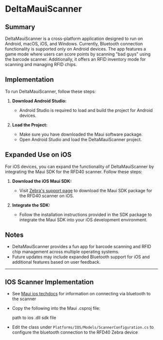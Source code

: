# DeltaMauiScanner

## Summary
DeltaMauiScanner is a cross-platform application designed to run on Android, macOS, iOS, and Windows. Currently, Bluetooth connection functionality is supported only on Android devices. The app features a game mode where users can score points by scanning "bad guys" using the barcode scanner. Additionally, it offers an RFID inventory mode for scanning and managing RFID chips.

## Implementation
To run DeltaMauiScanner, follow these steps:

1. **Download Android Studio:**
   - Android Studio is required to load and build the project for Android devices.

2. **Load the Project:**
   - Make sure you have downloaded the Maui software package.
   - Open Android Studio and load the DeltaMauiScanner project.

## Expanded Use on iOS
For iOS devices, you can expand the functionality of DeltaMauiScanner by integrating the Maui SDK for the RFD40 scanner. Follow these steps:

1. **Download the iOS Maui SDK:**
   - Visit [Zebra's support page](https://www.zebra.com/us/en/support-downloads/software/mobile-computer-software/rfid-reader-maui-ios.html) to download the Maui SDK package for the RFD40 scanner on iOS.

2. **Integrate the SDK:**
   - Follow the installation instructions provided in the SDK package to integrate the Maui SDK into your iOS development environment.

## Notes
   - DeltaMauiScanner provides a fun app for barcode scanning and RFID chip management across multiple operating systems.
   - Future updates may include expanded Bluetooth support for iOS and additional features based on user feedback.

---

## IOS Scanner Implementation

   - See [Maui ios techdocs](https://techdocs.zebra.com/dcs/rfid/maui-ios/getting-started/) for information on connecting via bluetooth to the scanner
   - Copy the following into the Maui .csproj file:

	  <ItemGroup>
		<Reference Include="MauiIosSdkBinding">
			<HintPath>path to ios .dll sdk file</HintPath>
		</Reference>
	  </ItemGroup>

   - Edit the class under `Platforms/IOS/Models/ScannerConfiguration.cs` to configure the bluetooth connection to the RFD40 Zebra device